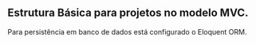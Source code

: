 ## Estrutura Básica para projetos no modelo MVC.

Para persistência em banco de dados está configurado o Eloquent ORM.